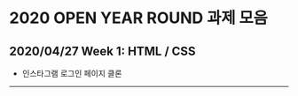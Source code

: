 # 2020 OPEN YEAR ROUND 과제 모음


## 2020/04/27 Week 1: HTML / CSS
* 인스타그램 로그인 페이지 클론

*****************************************************************************
